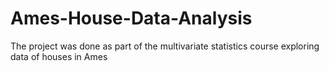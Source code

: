 # Ames-House-Data-Analysis
The project was done as part of the multivariate statistics course exploring data of houses in Ames
